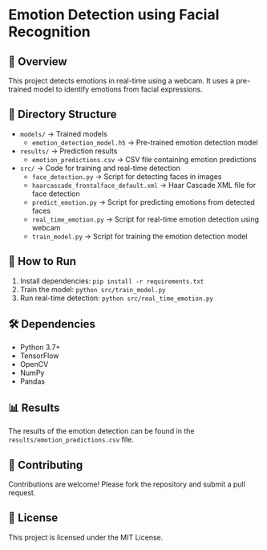 # Emotion Detection using Facial Recognition

## 📌 Overview
This project detects emotions in real-time using a webcam. It uses a pre-trained model to identify emotions from facial expressions.

## 📂 Directory Structure
- `models/` → Trained models
  - `emotion_detection_model.h5` → Pre-trained emotion detection model
- `results/` → Prediction results
  - `emotion_predictions.csv` → CSV file containing emotion predictions
- `src/` → Code for training and real-time detection
  - `face_detection.py` → Script for detecting faces in images
  - `haarcascade_frontalface_default.xml` → Haar Cascade XML file for face detection
  - `predict_emotion.py` → Script for predicting emotions from detected faces
  - `real_time_emotion.py` → Script for real-time emotion detection using webcam
  - `train_model.py` → Script for training the emotion detection model

## 🚀 How to Run
1. Install dependencies: `pip install -r requirements.txt`
2. Train the model: `python src/train_model.py`
3. Run real-time detection: `python src/real_time_emotion.py`

## 🛠️ Dependencies
- Python 3.7+
- TensorFlow
- OpenCV
- NumPy
- Pandas

## 📊 Results
The results of the emotion detection can be found in the `results/emotion_predictions.csv` file.

## 🤝 Contributing
Contributions are welcome! Please fork the repository and submit a pull request.

## 📄 License
This project is licensed under the MIT License.

